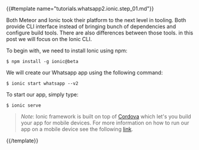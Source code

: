 {{#template name="tutorials.whatsapp2.ionic.step_01.md"}}

Both Meteor and Ionic took their platform to the next level in tooling.
Both provide CLI interface instead of bringing bunch of dependencies and configure build tools.
There are also differences between those tools. in this post we will focus on the Ionic CLI.

To begin with, we need to install Ionic using npm:

    $ npm install -g ionic@beta

We will create our Whatsapp app using the following command:

    $ ionic start whatsapp --v2

To start our app, simply type:

    $ ionic serve

> *Note*: Ionic framework is built on top of [Cordova](cordova.apache.org) which let's you build your app for mobile devices. For more information on how to run our app on a mobile device see the following [link](http://ionicframework.com/docs/v2/getting-started/installation/).

{{/template}}